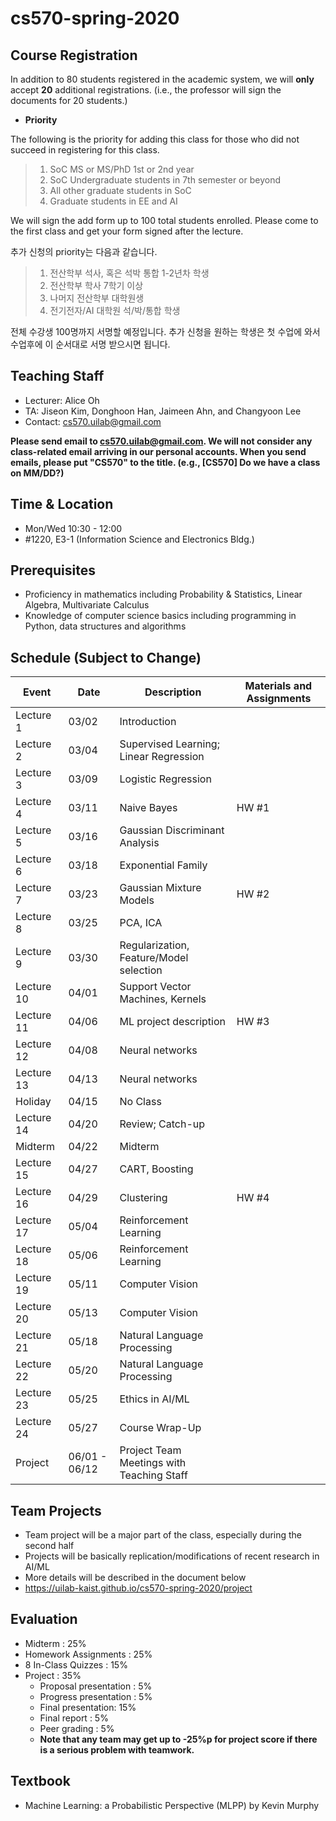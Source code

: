 # cs570-spring-2020
## Course Registration
In addition to 80 students registered in the academic system, we will **only** accept **20** additional registrations. (i.e., the professor will sign the documents for 20 students.)

- **Priority**

The following is the priority for adding this class for those who did not succeed in registering for this class.

> 1. SoC MS or MS/PhD 1st or 2nd year
> 2. SoC Undergraduate students in 7th semester or beyond
> 3. All other graduate students in SoC
> 4. Graduate students in EE and AI

We will sign the add form up to 100 total students enrolled. Please come to the first class and get your form signed after the lecture.



추가 신청의 priority는 다음과 같습니다.
> 1. 전산학부 석사, 혹은 석박 통합 1-2년차 학생
> 2. 전산학부 학사 7학기 이상
> 3. 나머지 전산학부 대학원생
> 4. 전기전자/AI 대학원 석/박/통합 학생

전체 수강생 100명까지 서명할 예정입니다. 추가 신청을 원하는 학생은 첫 수업에 와서 수업후에 이 순서대로 서명 받으시면 됩니다.

## Teaching Staff

- Lecturer: Alice Oh
- TA: Jiseon Kim, Donghoon Han, Jaimeen Ahn, and Changyoon Lee
- Contact: cs570.uilab@gmail.com

**Please send email to cs570.uilab@gmail.com. We will not consider any class-related email arriving in our personal accounts. When you send emails, please put "CS570" to the title. (e.g., [CS570] Do we have a class on MM/DD?)**

## Time & Location
- Mon/Wed 10:30 - 12:00
- #1220, E3-1 (Information Science and Electronics Bldg.)

## Prerequisites  

- Proficiency in mathematics including Probability & Statistics, Linear Algebra, Multivariate Calculus
- Knowledge of computer science basics including programming in Python, data structures and algorithms 

## Schedule (Subject to Change)

| Event      | Date  | Description                                                  | Materials and Assignments |
|------------|-------|--------------------------------------------------------------|---------------------------|
| Lecture 1  | 03/02   | Introduction                              |                           |
| Lecture 2  | 03/04   | Supervised Learning; Linear Regression                |                           |
| Lecture 3  | 03/09   | Logistic Regression |                           |
| Lecture 4  | 03/11  | Naive Bayes               |           HW #1                |
| Lecture 5  | 03/16  | Gaussian Discriminant Analysis                 |                           |
| Lecture 6  | 03/18  | Exponential Family                  |                           |
| Lecture 7  | 03/23  | Gaussian Mixture Models                            |     HW #2                      |
| Lecture 8  | 03/25  | PCA, ICA                                          |                           |
| Lecture 9  | 03/30  | Regularization, Feature/Model selection                                          |                           |
| Lecture 10 | 04/01   | Support Vector Machines, Kernels  |                           |
| Lecture 11 | 04/06   | ML project description                            |             HW #3              |
| Lecture 12 | 04/08   | Neural networks             |                           |
| Lecture 13 | 04/13  | Neural networks                   |                           |
| Holiday    | 04/15  | No Class                                                     |                           |
| Lecture 14 | 04/20  | Review; Catch-up |                           |
| Midterm    | 04/22  | Midterm                                                      |                           |
| Lecture 15 | 04/27  | CART, Boosting                                             |                           |
| Lecture 16 | 04/29  | Clustering                                             |    HW #4                       |
| Lecture 17 | 05/04   | Reinforcement Learning                         |                           |
| Lecture 18 | 05/06   | Reinforcement Learning                                            |                           |
| Lecture 19 | 05/11  | Computer Vision                                              |                           |
| Lecture 20 | 05/13  | Computer Vision                                            |                           |
| Lecture 21 | 05/18  | Natural Language Processing                                            |                           |
| Lecture 22 | 05/20  | Natural Language Processing                                           |                           |
| Lecture 23 | 05/25  |  Ethics in AI/ML                                                       |                           |
| Lecture 24 | 05/27  | Course Wrap-Up                                                 |                           |
| Project    | 06/01 - 06/12 | Project Team Meetings with Teaching Staff                                                |                           |

## Team Projects

- Team project will be a major part of the class, especially during the second half
- Projects will be basically replication/modifications of recent research in AI/ML
- More details will be described in the document below
- https://uilab-kaist.github.io/cs570-spring-2020/project

## Evaluation

* Midterm : 25%
* Homework Assignments : 25%
* 8 In-Class Quizzes : 15%
* Project : 35%
  * Proposal presentation : 5%
  * Progress presentation : 5%
  * Final presentation: 15%
  * Final report : 5%
  * Peer grading : 5%
  * **Note that any team may get up to -25%p for project score if there is a serious problem with teamwork.**

## Textbook

- Machine Learning: a Probabilistic Perspective (MLPP) by Kevin Murphy
